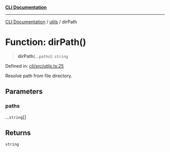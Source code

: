 [**CLI Documentation**](../../README.md)

***

[CLI Documentation](../../README.md) / [utils](../README.md) / dirPath

# Function: dirPath()

> **dirPath**(...`paths`): `string`

Defined in: [cli/src/utils.ts:25](https://github.com/stonemjs/cli/blob/83156d7f07cad6e0545ad29ba32878fdd248ede2/src/utils.ts#L25)

Resolve path from file directory.

## Parameters

### paths

...`string`[]

## Returns

`string`

